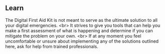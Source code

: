 
## Learn

The Digital First Aid Kit is not meant to serve as the ultimate solution to all your digital emergencies. 
&lt;br&gt;
It strives to give you tools that can help you make a first assessment of what is happening and determine if you can mitigate the problem on your own. 
&lt;br&gt;
If at any moment you feel uncomfortable or unsure about implementing any of the solutions outlined here, ask for help from trained professionals.